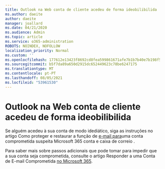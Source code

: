 ```yaml
---
title: Outlook na Web conta de cliente acedeu de forma ideobilibilida
ms.author: daeite
author: daeite
manager: joallard
ms.date: 04/21/2020
ms.audience: Admin
ms.topic: article
ms.service: o365-administration
ROBOTS: NOINDEX, NOFOLLOW
localization_priority: Normal
ms.custom: ''
ms.openlocfilehash: 177612e13423f8692cd8fea599861671afe7b1b7b40e7b198f5bef536d51c75c
ms.sourcegitcommit: b5f7da89a650d2915dc652449623c78be6247175
ms.translationtype: MT
ms.contentlocale: pt-PT
ms.lasthandoff: 08/05/2021
ms.locfileid: "53961530"
---
```

# <a name="outlook-on-the-web-account-hacked"></a>Outlook na Web conta de cliente acedeu de forma ideobilibilida

Se alguém acedeu à sua conta de modo idediático, siga as instruções no artigo Como proteger e restaurar a função de [e-mail para](https://docs.microsoft.com/microsoft-365/security/office-365-security/responding-to-a-compromised-email-account)uma conta comprometida suspeita Microsoft 365 conta e caixa de correio .

Para saber mais sobre passos adicionais que pode tomar para impedir que a sua conta seja comprometida, consulte o artigo Responder a uma Conta de E-mail Comprometida [no Microsoft 365](https://docs.microsoft.com/microsoft-365/security/office-365-security/responding-to-a-compromised-email-account).